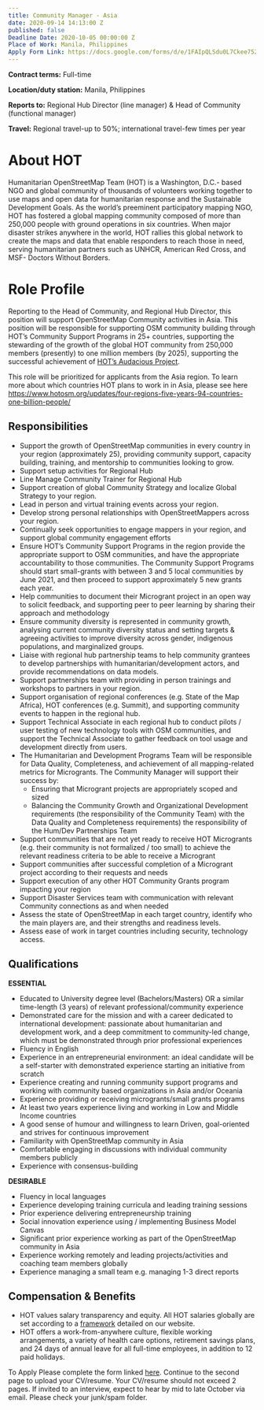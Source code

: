 ```yaml
---
title: Community Manager - Asia
date: 2020-09-14 14:13:00 Z
published: false
Deadline Date: 2020-10-05 00:00:00 Z
Place of Work: Manila, Philippines
Apply Form Link: https://docs.google.com/forms/d/e/1FAIpQLSdu0L7Ckee7521SycUDWVNUD9asSG4UDA376ZR2Vm0eW9nkzw/viewform?usp=sf_link
---
```


**Contract terms:** Full-time

**Location/duty station:** Manila, Philippines

**Reports to:** Regional Hub Director (line manager) & Head of Community (functional manager)

**Travel:** Regional travel-up to 50%; international travel-few times per year

# About HOT
Humanitarian OpenStreetMap Team (HOT) is a Washington, D.C.- based NGO and global community of thousands of volunteers working together to use maps and open data for humanitarian response and the Sustainable Development Goals. As the world’s preeminent participatory mapping NGO, HOT has fostered a global mapping community composed of more than 250,000 people with ground operations in six countries. When major disaster strikes anywhere in the world, HOT rallies this global network to create the maps and data that enable responders to reach those in need, serving humanitarian partners such as UNHCR, American Red Cross, and MSF- Doctors Without Borders.


# Role Profile
Reporting to the Head of Community, and Regional Hub Director, this position will support OpenStreetMap Community activities in Asia. This position will be responsible for supporting OSM community building through HOT’s Community Support Programs in 25+ countries, supporting the stewarding of the growth of the global HOT community from 250,000 members (presently) to one million members (by 2025), supporting the successful achievement of [HOT’s Audacious Project](https://www.hotosm.org/projects/audacious/).

This role will be prioritized for applicants from the Asia region. To learn more about which countries HOT plans to work in in Asia, please see here https://www.hotosm.org/updates/four-regions-five-years-94-countries-one-billion-people/ 

## Responsibilities 
* Support the growth of OpenStreetMap communities in every country in your region (approximately 25), providing community support, capacity building, training, and mentorship to communities looking to grow.
* Support setup activities for Regional Hub
* Line Manage Community Trainer for Regional Hub
* Support creation of global Community Strategy and localize Global Strategy to your region.
* Lead in person and virtual training events across your region.
* Develop strong personal relationships with OpenStreetMappers across your region.
* Continually seek opportunities to engage mappers in your region, and support global community engagement efforts
* Ensure HOT’s Community Support Programs in the region provide the appropriate support to OSM communities, and have the appropriate accountability to those communities. The Community Support Programs should start small-grants with between 3 and 5 local communities by June 2021, and then proceed to support approximately 5 new grants each year.
* Help communities to document their Microgrant project in an open way to solicit feedback, and supporting peer to peer learning by sharing their approach and methodology
* Ensure community diversity is represented in community growth, analysing current community diversity status and setting targets & agreeing activities to improve diversity across gender, indigenous populations, and marginalized groups.
* Liaise with regional hub partnership teams to help community grantees to develop partnerships with humanitarian/development actors, and provide recommendations on data models.
* Support partnerships team with providing in person trainings and workshops to partners in your region.
* Support organisation of regional conferences (e.g. State of the Map Africa), HOT conferences (e.g. Summit), and supporting community events to happen in the regional hub.
* Support Technical Associate in each regional hub to conduct pilots / user testing of new technology tools with OSM communities, and support the Technical Associate to gather feedback on tool usage and development directly from users.
* The Humanitarian and Development Programs Team will be responsible for Data Quality, Completeness, and achievement of all mapping-related metrics for Microgrants. The Community Manager will support their success by:
    * Ensuring that Microgrant projects are appropriately scoped and sized
    * Balancing the Community Growth and Organizational Development requirements (the responsibility of the Community Team) with the Data Quality and Completeness requirements) the responsibility of the Hum/Dev Partnerships Team
* Support communities that are not yet ready to receive HOT Microgrants (e.g. their community is not formalized / too small) to achieve the relevant readiness criteria to be able to receive a Microgrant
* Support communities after successful completion of a Microgrant project according to their requests and needs
* Support execution of any other HOT Community Grants program impacting your region
* Support Disaster Services team with communication with relevant Community connections as and when needed
* Assess the state of OpenStreetMap in each target country, identify who the main players are, and their strengths and readiness levels.
* Assess ease of work in target countries including security, technology access.

## Qualifications
**ESSENTIAL**
* Educated to University degree level (Bachelors/Masters) OR a similar time-length (3 years) of relevant professional/community experience
* Demonstrated care for the mission and with a career dedicated to international development: passionate about humanitarian and development work, and a deep commitment to community-led change, which must be demonstrated through prior professional experiences
* Fluency in English
* Experience in an entrepreneurial environment: an ideal candidate will be a self-starter with demonstrated experience starting an initiative from scratch
* Experience creating and running community support programs and working with community based organizations in Asia and/or Oceania
* Experience providing or receiving microgrants/small grants programs
* At least two years experience living and working in Low and Middle Income countries
* A good sense of humour and willingness to learn
Driven, goal-oriented and strives for continuous improvement 
* Familiarity with OpenStreetMap community in Asia
* Comfortable engaging in discussions with individual community members publicly
* Experience with consensus-building

**DESIRABLE**
* Fluency in local languages
* Experience developing training curricula and leading training sessions
* Prior experience delivering entrepreneurship training
* Social innovation experience using / implementing Business Model Canvas
* Significant prior experience working as part of the OpenStreetMap community in Asia
* Experience working remotely and leading projects/activities and coaching team members globally
* Experience managing a small team e.g. managing 1-3 direct reports

## Compensation & Benefits
* HOT values salary transparency and equity. All HOT salaries globally are set according to a [framework](https://www.hotosm.org/salaries) detailed on our website.
* HOT offers a work-from-anywhere culture, flexible working arrangements, a variety of health care options, retirement savings plans, and 24 days of annual leave for all full-time employees, in addition to 12 paid holidays. 

To Apply
Please complete the form linked [here](https://docs.google.com/forms/d/e/1FAIpQLSdu0L7Ckee7521SycUDWVNUD9asSG4UDA376ZR2Vm0eW9nkzw/viewform?usp=sf_link). Continue to the second page to upload your CV/resume. Your CV/resume should not exceed 2 pages. If invited to an interview, expect to hear by mid to late October  via email. Please check your junk/spam folder.